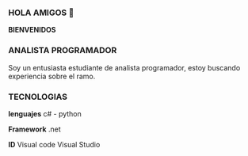 ###   HOLA AMIGOS 👋
**BIENVENIDOS**
### ANALISTA PROGRAMADOR
  Soy un entusiasta estudiante de analista programador, estoy buscando experiencia sobre el ramo.
### TECNOLOGIAS
  **lenguajes**
  c# - python
  
  **Framework**
  .net
  
  **ID**
  Visual code
  Visual Studio
  
  
  
<!--
**richardc-dev/richardc-dev** is a ✨ _special_ ✨ repository because its `README.md` (this file) appears on your GitHub profile.

Here are some ideas to get you started:

- 🔭 I’m currently working on ...
- 🌱 I’m currently learning ...
- 👯 I’m looking to collaborate on ...
- 🤔 I’m looking for help with ...
- 💬 Ask me about ...
- 📫 How to reach me: ...
- 😄 Pronouns: ...
- ⚡ Fun fact: ...
-->
